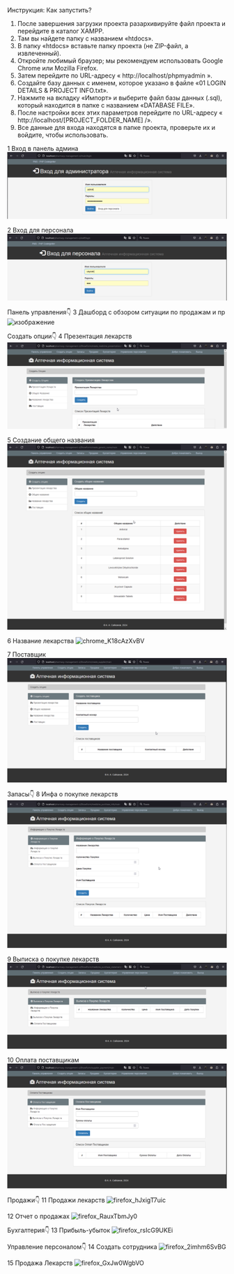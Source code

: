 
Инструкция: Как запустить?

1. После завершения загрузки проекта разархивируйте файл проекта и перейдите в каталог XAMPP.
2. Там вы найдете папку с названием «htdocs».
3. В папку «htdocs» вставьте папку проекта (не ZIP-файл, а извлеченный).
4. Откройте любимый браузер; мы рекомендуем использовать Google Chrome или Mozilla Firefox.
5. Затем перейдите по URL-адресу « http://localhost/phpmyadmin ».
6. Создайте базу данных с именем, которое указано в файле «01 LOGIN DETAILS & PROJECT INFO.txt».
7. Нажмите на вкладку «Импорт» и выберите файл базы данных (.sql), который находится в папке с названием «DATABASE FILE».
8. После настройки всех этих параметров перейдите по URL-адресу « http://localhost/[PROJECT_FOLDER_NAME] /».
9. Все данные для входа находятся в папке проекта, проверьте их и войдите, чтобы использовать. 







1 
Вход в панель админа
![вход в панель админа](screenshots/firefox_L36b56umOy.png)



2 
Вход для персонала
![вход для персонала](screenshots/chrome_4ZF9Br1wC8.png)





Панель управления👇
3 
Дашборд с обзором ситуации по продажам и пр
![изображение](https://github.com/laramho/pharmacy-management-php/assets/146481400/3f2b2392-9e65-4604-a6c1-9cab4e632728)





Создать опции👇
4 
Презентация лекарств
![презентация лекарств](screenshots/firefox_eNJ9FnTpiA.png)



5 
Создание общего названия
![создание общего названия](screenshots/firefox_NdjhHYMaQU.png)



6 
Название лекарства
![chrome_K18cAzXvBV](https://github.com/laramho/pharmacy-management-php/assets/146481400/0c0b92fd-006a-4418-8206-6c95d5dec9ae)



7 
Поставщик
![поставщик](screenshots/chrome_sRLBzRcd2Z.png)





Запасы👇
8 
Инфа о покупке лекарств
![инфа о покупке лекарств](screenshots/firefox_eQO0TQGrgE.png)



9 
Выписка о покупке лекарств
![выписка о покупке лекарств](screenshots/firefox_dggcNDwOD7.png)



10
Оплата поставщикам
![оплата поставщиком](screenshots/chrome_X57WnL3fvt.png)





Продажи👇
11
Продажи лекарств
![firefox_hJxigT7uic](https://github.com/laramho/pharmacy-management-php/assets/146481400/301e184d-03cd-409e-af4f-e0dfe2f9c80e)



12
Отчет о продажах
![firefox_RauxTbmJy0](https://github.com/laramho/pharmacy-management-php/assets/146481400/bf8d6c19-167b-4829-870e-def9954e8684)





Бухгалтерия👇
13
Прибыль-убыток
![firefox_rsIcG9UKEi](https://github.com/laramho/pharmacy-management-php/assets/146481400/03a202c2-bd4b-438b-bb1a-a8e8cdcbbeaf)






Управление персоналом👇
14
Создать сотрудника
![firefox_2imhm6SvBG](https://github.com/laramho/pharmacy-management-php/assets/146481400/d81a5cfd-6f0e-469c-af60-0d50b79f3336)



15
Продажа Лекарств
![firefox_GxJw0WgbVO](https://github.com/laramho/pharmacy-management-php/assets/146481400/71120279-51e6-4064-ad8b-a205874fda5f)


